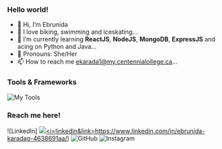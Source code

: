 
### Hello world!

- 👋 Hi, I’m Ebrunida
- 👀 I love biking, swimming and iceskating...
- 🌱 I’m currently learning **ReactJS**, **NodeJS**, **MongoDB**, **ExpressJS** and acing on Python and Java...
- 💞️ Pronouns: She/Her
- 📫 How to reach me ekarada1@my.centennialollege.ca...

<!---
Ebrunida/Ebrunida is a ✨ special ✨ repository because its `README.md` (this file) appears on your GitHub profile.
You can click the Preview link to take a look at your changes.
--->

### Tools & Frameworks

![My Tools](https://skillicons.dev/icons?i=python,javascript,react,nodejs,mysql,cpp,html,css,git,bash,matlab,discord,vscode,figma,photoshop,illustrator,premiere)

### Reach me here!

![LinkedIn] <a href = "https://www.linkedin.com/in/ebrunida-karadag-4638691aa/"> <img src = "[https://skillicons.dev/icons?](https://cdn-icons-png.flaticon.com/512/174/174857.png)"><i=linkedin&link=https://www.linkedin.com/in/ebrunida-karadag-4638691aa/)</a>  ![GitHub](https://skillicons.dev/icons?i=github&link=[https://github.com/Ebrunida])  ![Instagram](https://skillicons.dev/icons?i=instagram&link=[https://www.instagram.com/ebruniida/) 
